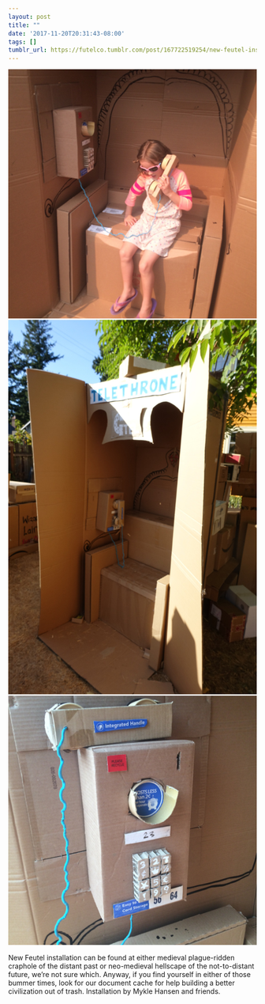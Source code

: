 ```yaml
---
layout: post
title: ""
date: '2017-11-20T20:31:43-08:00'
tags: []
tumblr_url: https://futelco.tumblr.com/post/167722519254/new-feutel-installation-can-be-found-at-either
---
```

 ![](/images/blog/tumblr_ozr38vQJqi1th5ccio1_1280.jpg)  
 ![](/images/blog/tumblr_ozr38vQJqi1th5ccio3_1280.jpg)  
 ![](/images/blog/tumblr_ozr38vQJqi1th5ccio2_1280.jpg)  
  

New Feutel installation can be found at either medieval plague-ridden craphole of the distant past or neo-medieval hellscape of the not-to-distant future, we’re not sure which. Anyway, if you find yourself in either of those bummer times, look for our document cache for help building a better civilization out of trash. Installation by Mykle Hansen and friends.

